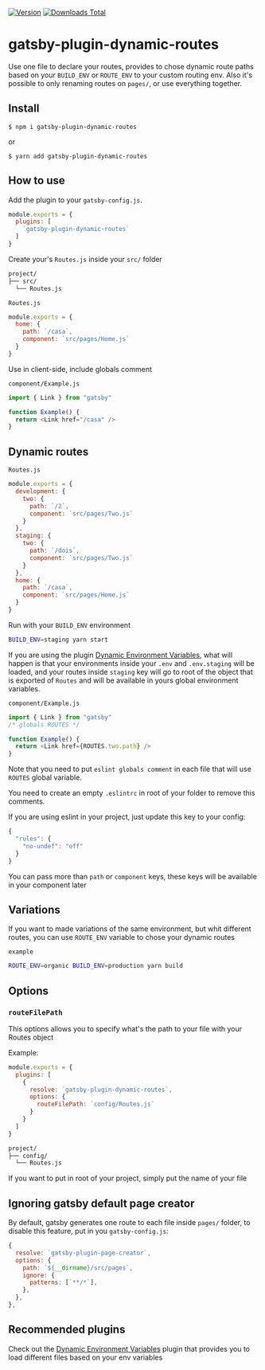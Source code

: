 [![Version](https://img.shields.io/npm/v/gatsby-plugin-dynamic-routes.svg)](https://www.npmjs.com/package/gatsby-plugin-dynamic-routes)
[![Downloads Total](https://img.shields.io/npm/dt/gatsby-plugin-dynamic-routes.svg)](https://www.npmjs.com/package/gatsby-plugin-dynamic-routes)

# gatsby-plugin-dynamic-routes

Use one file to declare your routes, provides to chose dynamic route paths based on your `BUILD_ENV` or `ROUTE_ENV` to your custom routing env. Also it's possible to only renaming routes on `pages/`, or use everything together.

## Install

`$ npm i gatsby-plugin-dynamic-routes`

or

`$ yarn add gatsby-plugin-dynamic-routes`

## How to use

Add the plugin to your `gatsby-config.js`.

```javascript
module.exports = {
  plugins: [
    `gatsby-plugin-dynamic-routes`
  ]
}
```

Create your's `Routes.js` inside your `src/` folder

```bash
project/
├── src/
  └── Routes.js
```

`Routes.js`

```javascript
module.exports = {
  home: {
    path: `/casa`,
    component: `src/pages/Home.js`
  }
}
```

Use in client-side, include globals comment

`component/Example.js`

```javascript
import { Link } from "gatsby"

function Example() {
  return <Link href="/casa" />
}
```

## Dynamic routes

`Routes.js`

```javascript
module.exports = {
  development: {
    two: {
      path: `/2`,
      component: `src/pages/Two.js`
    }
  },
  staging: {
    two: {
      path: `/dois`,
      component: `src/pages/Two.js`
    }
  },
  home: {
    path: `/casa`,
    component: `src/pages/Home.js`
  }
}
```

Run with your `BUILD_ENV` environment

```bash
BUILD_ENV=staging yarn start
```

If you are using the plugin [Dynamic Environment Variables][1], what will happen is that your environments inside your `.env` and `.env.staging` will be loaded, and your routes inside `staging` key will go to root of the object that is exported of `Routes` and will be available in yours global environment variables.

`component/Example.js`

```javascript
import { Link } from "gatsby"
/* globals ROUTES */

function Example() {
  return <Link href={ROUTES.two.path} />
}
```

Note that you need to put `eslint globals comment` in each file that will use `ROUTES` global variable.

You need to create an empty `.eslintrc` in root of your folder to remove this comments.

If you are using eslint in your project, just update this key to your config:

```javascript
{
  "rules": {
    "no-undef": "off"
  }
}
```

You can pass more than `path` or `component` keys, these keys will be available in your component later

## Variations

If you want to made variations of the same environment, but whit different routes, you can use `ROUTE_ENV` variable to chose your dynamic routes

`example`

```bash
ROUTE_ENV=organic BUILD_ENV=production yarn build
```

## Options

### `routeFilePath`

This options allows you to specify what's the path to your file with your Routes object

Example:

```javascript
module.exports = {
  plugins: [
    {
      resolve: `gatsby-plugin-dynamic-routes`,
      options: {
        routeFilePath: `config/Routes.js`
      }
    }
  ]
}
```

```bash
project/
├── config/
  └── Routes.js
```

If you want to put in root of your project, simply put the name of your file

## Ignoring gatsby default page creator

By default, gatsby generates one route to each file inside `pages/` folder, to disable this feature, put in you `gatsby-config.js`:

```js
{
  resolve: `gatsby-plugin-page-creator`,
  options: {
    path: `${__dirname}/src/pages`,
    ignore: {
      patterns: [`**/*`],
    },
  },
},
```

## Recommended plugins

Check out the [Dynamic Environment Variables][1] plugin that provides you to load different files based on your env variables

[1]: https://github.com/luanbitar/gatsby-env-variables
